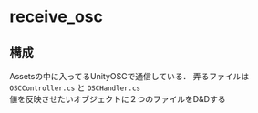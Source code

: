 # receive_osc  

## 構成  
Assetsの中に入ってるUnityOSCで通信している．
弄るファイルは `OSCController.cs` と `OSCHandler.cs`   
値を反映させたいオブジェクトに２つのファイルをD&Dする  



